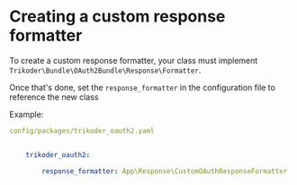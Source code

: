 # Creating a custom response formatter

To create a custom response formatter, your class must implement `Trikoder\Bundle\OAuth2Bundle\Response\Formatter`.

Once that's done, set the `response_formatter` in the configuration file to reference the new class

Example:
```yml
config/packages/trikoder_oauth2.yaml


    trikoder_oauth2:

        response_formatter: App\Response\CustomOAuthResponseFormatter

```
